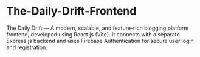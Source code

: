 # The-Daily-Drift-Frontend
The Daily Drift — A modern, scalable, and feature-rich blogging platform frontend, developed using React.js (Vite). It connects with a separate Express.js backend and uses Firebase Authentication for secure user login and registration.
